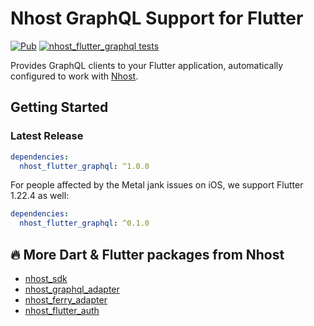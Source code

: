# Nhost GraphQL Support for Flutter

[![Pub](https://img.shields.io/pub/v/nhost_flutter_graphql)](https://pub.dev/packages/nhost_flutter_graphql)
[![nhost_flutter_graphql tests](https://github.com/nhost/nhost-dart/actions/workflows/test.nhost_flutter_graphql.yaml/badge.svg)](https://github.com/nhost/nhost-dart/actions/workflows/test.nhost_flutter_graphql.yaml)

Provides GraphQL clients to your Flutter application, automatically configured
to work with [Nhost](https://nhost.io).

## Getting Started
### Latest Release

```yaml
dependencies:
  nhost_flutter_graphql: ^1.0.0
```

For people affected by the Metal jank issues on iOS, we support Flutter 1.22.4
as well:

```yaml
dependencies:
  nhost_flutter_graphql: ^0.1.0
```

## 🔥 More Dart & Flutter packages from Nhost

* [nhost_sdk](https://pub.dev/packages/nhost_sdk)
* [nhost_graphql_adapter](https://pub.dev/packages/nhost_graphql_adapter)
* [nhost_ferry_adapter](https://pub.dev/packages/nhost_ferry_adapter)
* [nhost_flutter_auth](https://pub.dev/packages/nhost_flutter_auth)
